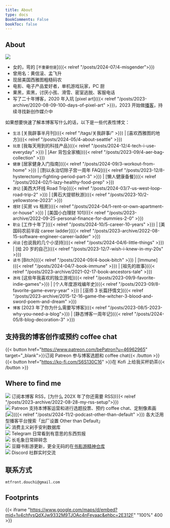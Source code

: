```yaml
---
title: About
type: docs
BookComments: False
bookToc: false
---
```



## About
![](https://douchi.sfo3.cdn.digitaloceanspaces.com/blog/dino_statict.png)
- 女的，弯的 [`不重要但是`]({{< relref "/posts/2024-07/4-misgender">}})
- 曾用名：黄信滚、孟飞升
- 现居美国西雅图粗糙码农
- 电影、电子产品爱好者，单机游戏玩家，PC 厨
- 果黑，索黑，讨厌小孩、滑雪、密室逃脱、客服电话
- 写了二十年博客，2020 年入坑 [pixel art]({{< relref "/posts/2023-archive/2020-08-09-100-days-of-pixel-art" >}})，2023 开始做[播客](https://blog.douchi.space/podcast-bgm)，持续寻找新创作媒介中

如果想要快速了解本博客写什么的话，以下是一些代表性博文：
- `生活` [关我辟事半月刊]({{< relref "/tags/关我辟事/" >}}) | [喜欢西雅图的地方]({{< relref "/posts/2024-05/4-about-seattle" >}})
- `玩意` [我每天用到的科技产品]({{< relref "/posts/2024-12/4-tech-i-use-everyday" >}}) | [Aer 背包全家桶]({{< relref "/posts/2023-09/4-aer-bag-collection" >}})
- `健康` [居家健身入门指南]({{< relref "/posts/2024-09/3-workout-from-home" >}}) | [割以永治切除子宫一周年 FAQ]({{< relref "/posts/2023-12/8-hysterectomy-fighting-period-part-3" >}}) | [懒人健康备餐]({{< relref "/posts/2024-02/1-lazy-healthy-food-prep" >}})
- `游记` [美西大环线 Road Trip]({{< relref "/posts/2024-03/7-us-west-loop-road-trip-2" >}}) | [黄石大提顿秋游]({{< relref "/posts/2023-10/2-yellowstone-2023" >}})
- `理财` [买房 vs 租房]({{< relref "/posts/2024-04/1-rent-or-own-apartment-or-house" >}}) | [美国小白理财 101]({{< relref "/posts/2023-archive/2022-09-25-personal-finance-for-dummies-2-0" >}})
- `职业` [工作十年了]({{< relref "/posts/2024-10/5-career-10-years" >}}) | [美国码农前半段 career ladder]({{< relref "/posts/2023-archive/2022-08-15-software-engineer-career-ladder" >}})
- `闲谈` [也说我的几个小坚持]({{< relref "/posts/2024-04/6-little-things" >}}) | [给 20 岁的自己]({{< relref "/posts/2023-12/7-wish-i-knew-in-my-20s" >}})
- `读书` [Bitch]({{< relref "/posts/2024-09/4-book-bitch" >}}) | [Immune]({{< relref "/posts/2024-04/7-book-immune" >}}) | [祖先的故事]({{< relref "/posts/2023-archive/2021-02-17-book-ancestors-tale" >}})
- `游戏` [这些年我喜欢的独立游戏]({{< relref "/posts/2023-09/9-favorite-indie-games">}}) | [个人年度游戏编年史]({{< relref "/posts/2023-09/8-favorite-game-every-year" >}}) | [巫师 3 长篇抒情文]({{< relref "/posts/2023-archive/2015-12-16-game-the-witcher-3-blood-and-sword-poem-and-dream" >}})
- `博客` [2023 年了你为什么需要写博客]({{< relref "/posts/2023-08/5-2023-why-you-need-a-blog">}}) | [静态博客一周年记]({{< relref "/posts/2024-05/8-blog-decoration-3" >}})

## 支持我的博客创作或预约 coffee chat
{{< button href="https://www.patreon.com/bePatron?u=46962965" target="_blank">}}订阅 Patreon 参与博客选题和 coffee chat{{< /button >}}
{{< button href="https://ko-fi.com/S6S130C16" >}}在 Kofi 上给我买杯奶茶{{< /button >}}

## Where to find me
[![](https://douchi.sfo3.cdn.digitaloceanspaces.com/random/logo/rss.png)](https://blog.douchi.space/index.xml) 订阅本博客 RSS，[为什么 202X 年了你还需要 RSS]({{< relref "/posts/2023-archive/2022-08-28-my-rss-setup">}}) \
[![](https://douchi.sfo3.cdn.digitaloceanspaces.com/random/logo/patreon.png)](https://www.patreon.com/bePatron?u=46962965) Patreon 支持本博客运营和进行选题投票、预约 coffee chat、定制像素画 \
[![](https://douchi.sfo3.cdn.digitaloceanspaces.com/random/logo/spotify.png)]({{< relref "/posts/2024-11/2-podcast-other-than-default" >}}) 各大泛用型播客平台搜索「出厂设置 Other than Default」 \
[![](https://douchi.sfo3.cdn.digitaloceanspaces.com/random/logo/notion.png)](https://mtfront.notion.site/mtfront-shopping-reviews-e568ee6ebaa44b5da146cbe4ac4663eb) 消费主义剁手安利数据库 \
[![](https://douchi.sfo3.cdn.digitaloceanspaces.com/random/logo/telegram.png)](https://t.me/mtfront) Telegram 日常看到有意思的东西剪报 \
[![](https://douchi.sfo3.cdn.digitaloceanspaces.com/random/logo/mastodon.png)](https://douchi.space/@mtfront) 长毛象日常碎碎念 \
[![](https://douchi.sfo3.cdn.digitaloceanspaces.com/random/logo/douban.png)](https://www.douban.com/people/mfcndw/) 豆瓣书影游更新，更全无码的在[书影游精神仓库](https://mtfront.notion.site/2485c762efe040b988531aaa3e45ad25) \
[![](https://douchi.sfo3.cdn.digitaloceanspaces.com/random/logo/discord.png)](https://discord.gg/cESS4JpsdG) Discord 社群实时交流

## 联系方式
`mtfront.douchi@gmail.com`

## Footprints
{{< iframe "https://www.google.com/maps/d/embed?mid=1v4chfysQdXJw9332M9TJOAc4nFeyaac&ehbc=2E312F" "100%" 400 >}}
